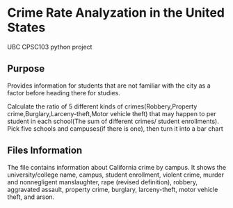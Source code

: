 # Crime Rate Analyzation in the United States
UBC CPSC103 python project

## Purpose
Provides information for students that are not familiar with the city as a factor before heading there for studies. 

Calculate the ratio of 5 different kinds of crimes(Robbery,Property crime,Burglary,Larceny-theft,Motor vehicle theft) 
that may happen to per student in each school(The sum of different crimes/ student enrollments). Pick five schools and 
campuses(if there is one), then turn it into a bar chart

## Files Information

The file contains information about California crime by campus. 
It shows the university/college name, campus, student enrollment, violent crime, murder and nonnegligent manslaughter,
rape (revised definition), robbery, aggravated assault, property crime, burglary, larceny-theft, motor vehicle theft, and arson.

